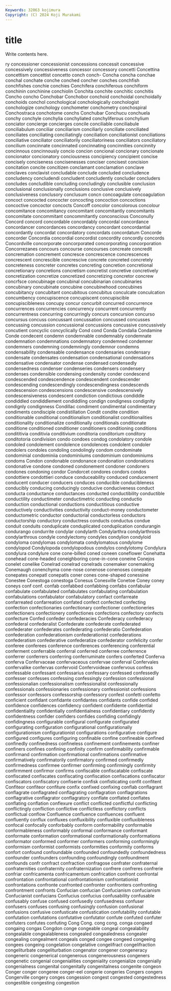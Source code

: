 ```yaml
---
Keywords: 32063 kojimura
Copyright: (C) 2024 Koji Murakami
---
```


# title

Write contents here.



ry concessioner concessionist concessions concessit concessive
concessively concessiveness concessor concessory concetti Concettina concettism concettist concetto conch
conch- Concha concha conchae conchal conchate conche conched concher conches
conchfish conchfishes conchie conchies Conchifera conchiferous conchiform conchinin conchinine conchiolin
Conchita conchite conchitic conchitis Concho concho Conchobar Conchobor conchoid conchoidal
conchoidally conchoids conchol conchological conchologically conchologist conchologize conchology conchometer conchometry
conchospiral Conchostraca conchotome conchs Conchubar Conchucu conchuela conchy conchyle conchylia
conchyliated conchyliferous conchylium conciator concierge concierges concile conciliable conciliabule conciliabulum
conciliar conciliarism conciliarly conciliate conciliated conciliates conciliating conciliatingly conciliation conciliationist
conciliations conciliative conciliator conciliatorily conciliatoriness conciliators conciliatory concilium concinnate concinnated
concinnating concinnities concinnity concinnous concinnously concio concion concional concionary concionate
concionator concionatory conciousness concipiency concipient concise concisely conciseness concisenesses conciser
concisest concision concitation concite concitizen conclamant conclamation conclave conclaves conclavist
concludable conclude concluded concludence concludency concludendi concludent concludently concluder concluders
concludes concludible concluding concludingly conclusible conclusion conclusional conclusionally conclusions conclusive
conclusively conclusiveness conclusory conclusum concn concoagulate concoagulation concoct concocted concocter
concocting concoction concoctions concoctive concoctor concocts Concoff concolor concolorous concolour
concomitance concomitancy concomitant concomitantly concomitants concomitate concommitant concommitantly conconscious Conconully
Concord concord concordable concordably concordal concordance concordancer concordances concordancy concordant
concordantial concordantly concordat concordatory concordats concordatum Concorde concorder Concordia concordial
concordist concordity concordly concords Concordville concorporate concorporated concorporating concorporation Concorrezanes
concours concourse concourses concreate concredit concremation concrement concresce concrescence concrescences
concrescent concrescible concrescive concrete concreted concretely concreteness concreter concretes concreting
concretion concretional concretionary concretions concretism concretist concretive concretively concretization concretize
concretized concretizing concretor concrew concrfsce concubinage concubinal concubinarian concubinaries concubinary
concubinate concubine concubinehood concubines concubitancy concubitant concubitous concubitus conculcate conculcation
concumbency concupiscence concupiscent concupiscible concupiscibleness concupy concur concurbit concurred concurrence
concurrences concurrencies concurrency concurrent concurrently concurrentness concurring concurringly concurs concursion
concurso concursus concuss concussant concussation concussed concusses concussing concussion concussional
concussions concussive concussively concutient concyclic concyclically Cond cond Conda Condalia
Condamine Conde condecent condemn condemnable condemnably condemnate condemnation condemnations condemnatory
condemned condemner condemners condemning condemningly condemnor condemns condensability condensable condensance
condensaries condensary condensate condensates condensation condensational condensations condensative condensator condense
condensed condensedly condensedness condenser condenseries condensers condensery condenses condensible condensing
condensity conder condescend condescended condescendence condescendent condescender condescending condescendingly condescendingness
condescends condescension condescensions condescensive condescensively condescensiveness condescent condiction condictious condiddle
condiddled condiddlement condiddling condign condigness condignity condignly condignness Condillac condiment
condimental condimentary condiments condisciple condistillation Condit condite condition conditionable conditional
conditionalism conditionalist conditionalities conditionality conditionalize conditionally conditionals conditionate conditione conditioned
conditioner conditioners conditioning conditions condititivia conditivia conditivium conditoria conditorium conditory
conditotoria condivision condo condoes condog condolatory condole condoled condolement condolence
condolences condolent condoler condolers condoles condoling condolingly condom condominate condominial
condominiia condominiiums condominium condominiums condoms Condon condonable condonance condonation condonations
condonative condone condoned condonement condoner condoners condones condoning condor Condorcet
condores condors condos condottiere condottieri conduce conduceability conduced conducement conducent
conducer conducers conduces conducible conducibleness conducibly conducing conducingly conducive conduciveness
conduct conducta conductance conductances conducted conductibility conductible conductility conductimeter conductimetric
conducting conductio conduction conductional conductions conductitious conductive conductively conductivities conductivity
conduct-money conductometer conductometric conductor conductorial conductorless conductors conductorship conductory conductress
conducts conductus condue conduit conduits conduplicate conduplicated conduplication condurangin condurango
condurrite condylar condylarth Condylarthra condylarthrosis condylarthrous condyle condylectomy condyles condylion
condyloid condyloma condylomas condylomata condylomatous condylome condylopod Condylopoda condylopodous condylos
condylotomy Condylura condylura condylure cone cone-billed coned coneen coneflower Conehatta
conehead cone-headed coneighboring cone-in-cone coneine Conejos conelet conelike Conelrad conelrad
conelrads conemaker conemaking Conemaugh conenchyma cone-nose conenose conenoses conepate conepates
conepatl conepatls coner cones cone-shaped conessine Conestee Conestoga conestoga Conesus
Conesville Conetoe Coney coney coneys conf conf. confab confabbed confabbing
confabs confabular confabulate confabulated confabulates confabulating confabulation confabulations confabulator confabulatory
confact confarreate confarreated confarreation confated confect confected confecting confection confectionaries
confectionary confectioner confectioneries confectioners confectionery confectiones confections confectory confects confecture
Confed confeder confederacies Confederacy confederacy confederal confederalist Confederate confederate confederated
confederater confederates confederating confederatio Confederation confederation confederationism confederationist confederations confederatism
confederative confederatize confederator confelicity confer conferee conferees conference conferences conferencing
conferential conferment conferrable conferral conferred conferree conferrence conferrer conferrers conferring
conferruminate confers conferted Conferva conferva Confervaceae confervaceous confervae conferval Confervales
confervalike confervas confervoid Confervoideae confervous confess confessable confessant confessarius confessary
confessed confessedly confesser confesses confessing confessingly confession confessional confessionalian confessionalism
confessionalist confessionally confessionals confessionaries confessionary confessionist confessions confessor confessors confessorship
confessory confest confetti confetto conficient confidant confidante confidantes confidants confide
confided confidence confidences confidency confident confidente confidential confidentiality confidentially confidentialness
confidentiary confidently confidentness confider confiders confides confiding confidingly confidingness configurable
configural configurate configurated configurating configuration configurational configurationally configurationism configurationist configurations
configurative configure configured configures configuring confinable confine confineable confined confinedly
confinedness confineless confinement confinements confiner confiners confines confining confinity confirm
confirmability confirmable confirmand confirmation confirmational confirmations confirmative confirmatively confirmatorily confirmatory
confirmed confirmedly confirmedness confirmee confirmer confirming confirmingly confirmity confirmment confirmor
confirms confiscable confiscatable confiscate confiscated confiscates confiscating confiscation confiscations confiscator
confiscators confiscatory confiserie confisk confisticating confit confitent Confiteor confiteor confiture
confix confixed confixing conflab conflagrant conflagrate conflagrated conflagrating conflagration conflagrations
conflagrative conflagrator conflagratory conflate conflated conflates conflating conflation conflexure conflict
conflicted conflictful conflicting conflictingly confliction conflictive conflictless conflictory conflicts conflictual
conflow Confluence confluence confluences confluent confluently conflux confluxes confluxibility confluxible
confluxibleness confocal confocally conforbably conform conformability conformable conformableness conformably conformal
conformance conformant conformate conformation conformational conformationally conformations conformator conformed conformer
conformers conforming conformingly conformism conformist conformists conformities conformity conforms confort
confound confoundable confounded confoundedly confoundedness confounder confounders confounding confoundingly confoundment
confounds confr confract confraction confragose confrater confraternal confraternities confraternity confraternization
confrere confreres confrerie confriar confricamenta confricamentum confrication confront confrontal confrontation
confrontational confrontationism confrontationist confrontations confronte confronted confronter confronters confronting confrontment
confronts Confucian confucian Confucianism confucianism Confucianist confucians Confucius confucius confusability
confusable confusably confuse confused confusedly confusedness confuser confusers confuses confusing
confusingly confusion confusional confusions confusive confusticate confustication confutability confutable confutation
confutations confutative confutator confute confuted confuter confuters confutes confuting Cong
Cong. cong cong. conga congaed congaing congas Congdon conge congeable
congeal congealability congealable congealableness congealed congealedness congealer congealing congealment congeals
conged congee congeed congeeing congees congeing congelation congelative congelifract congelifraction
congeliturbate congeliturbation congenator congener congeneracy congeneric congenerical congenerous congenerousness congeners
congenetic congenial congenialities congeniality congenialize congenially congenialness congenital congenitally congenitalness
congenite congeon Conger conger congeree conger-eel congerie congeries Congers congers
Congerville congery conges congession congest congested congestedness congestible congesting congestion
